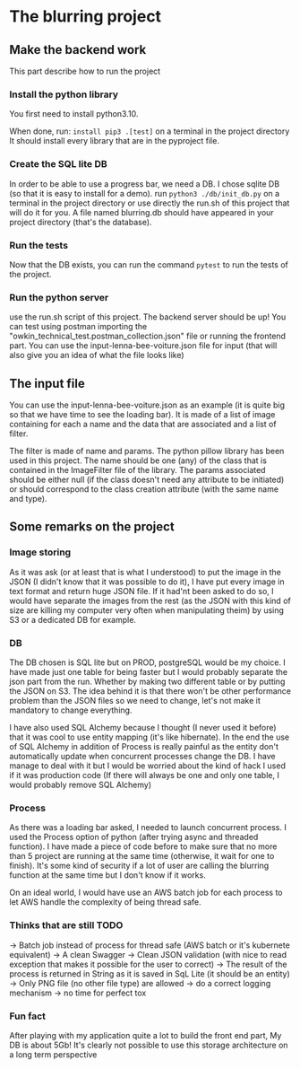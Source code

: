 # The blurring project

## Make the backend work
This part describe how to run the project

### Install the python library
You first need to install python3.10.

When done, run: `install pip3 .[test]` on a terminal in the project directory
It should install every library that are in the pyproject file.

### Create the SQL lite DB
In order to be able to use a progress bar, we need a DB. I chose sqlite DB
(so that it is easy to install for a demo).
run `python3 ./db/init_db.py` on a terminal in the project directory or use directly the run.sh 
of this project that will do it for you.
A file named blurring.db should have appeared in your project directory (that's the database).

### Run the tests
Now that the DB exists, you can run the command `pytest` to run the tests of the project.

### Run the python server
use the run.sh script of this project. The backend server should be up!
You can test using postman importing the "owkin_technical_test.postman_collection.json" file or running the
frontend part. You can use the input-lenna-bee-voiture.json file for input 
(that will also give you an idea of what the file looks like)

## The input file 
You can use the input-lenna-bee-voiture.json as an example 
(it is quite big so that we have time to see the loading bar). It is made of a list of image containing 
for each a name and the data that are associated and a list of filter.

The filter is made of name and params. The python pillow library has been used in this project. The name 
should be one (any)  of the class that is contained in the ImageFilter file of the library. 
The params associated should be either null (if the class doesn't need any attribute to be initiated) 
or should correspond to the class creation attribute (with the same name and type).

## Some remarks on the project

### Image storing
As it was ask (or at least that is what I understood) to put the image in the JSON (I didn't know that it was possible to do it), I have put every image in text format 
and return huge JSON file. If it had'nt been asked to do so, I would have separate the images from the rest (as the 
JSON with this kind of size are killing my computer very often when manipulating theim) by using S3 or a dedicated DB 
for example.

### DB 
The DB chosen is SQL lite but on PROD, postgreSQL would be my choice. 
I have made just one table for being faster but I would probably separate the json part from the run.
Whether by making two different table or by putting the JSON on S3. The idea behind it is that there won't be 
other performance problem than the JSON files so we need to change, let's not make it mandatory to change everything.

I have also used SQL Alchemy because I thought (I never used it before) that it was cool to use entity mapping
(it's like hibernate).
In the end the use of SQL Alchemy in addition of Process is really painful as the entity don't automatically update when 
concurrent processes change the DB. I have manage to deal with it but I would be worried about the kind of hack I used
 if it was production code (If there will always be one and only one table, I would probably remove SQL Alchemy)

### Process 
As there was a loading bar asked, I needed to launch concurrent process. I used the Process option of python 
(after trying async and threaded function). I have made a piece of code before to make sure that no more 
than 5 project are running at the same time (otherwise, it wait for one to finish). It's some kind of security if
a lot of user are calling the blurring function at the same time but I don't know if it works.

On an ideal world, I would have use an AWS batch job for each process to let AWS handle the complexity 
of being thread safe.

### Thinks that are still TODO
-> Batch job instead of process for thread safe (AWS batch or it's kubernete equivalent)
-> A clean Swagger
-> Clean JSON validation (with nice to read exception that makes it possible for the user to correct)
-> The result of the process is returned in String as it is saved in SqL Lite (it should be an entity)
-> Only PNG file (no other file type) are allowed
-> do a correct logging mechanism
-> no time for perfect tox


### Fun fact
After playing with my application quite a lot to build the front end part, My DB is about 5Gb! 
It's clearly not possible to use this storage architecture on a long term perspective